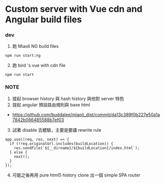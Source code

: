 # Custom server with Vue cdn and Angular build files

### dev
1. 跑 Miaoli NG build files
```
npm run start:ng
```


2. 跑 bird 's vue with cdn file
```
npm run start
```


### NOTE
1. 提起 browser history 與 hash history 與他對 server 特色
2. 提起 angular 預設路由規則與 base html
  - https://github.com/buddalee/miaoli_dist/commit/da13c389f0b227e50a1a7842b066485588b7ef03
3. 試著 disable 去體驗，主要是要講 rewrite rule
```
app.use((req, res, next) => {
  if (!req.originalUrl.includes(buildLocation)) {
    res.sendFile(`${__dirname}/${buildLocation}/index.html`);
  } else {
    next();
  }
});
```
4. 可能之後再用 pure html5 history clone 出一個 simple SPA router
